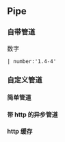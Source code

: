 ## Pipe

### 自带管道

数字

```
| number:'1.4-4'
```

### 自定义管道

#### 简单管道

#### 带 http 的异步管道

#### http 缓存
